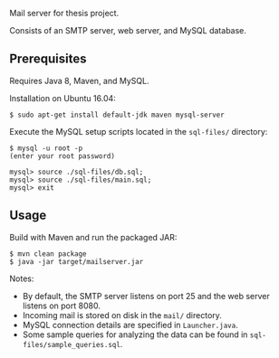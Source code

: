 Mail server for thesis project.

Consists of an SMTP server, web server, and MySQL database.

## Prerequisites
Requires Java 8, Maven, and MySQL.

Installation on Ubuntu 16.04:
```
$ sudo apt-get install default-jdk maven mysql-server
```

Execute the MySQL setup scripts located in the `sql-files/` directory:
```
$ mysql -u root -p
(enter your root password)

mysql> source ./sql-files/db.sql;
mysql> source ./sql-files/main.sql;
mysql> exit
```

## Usage
Build with Maven and run the packaged JAR:
```
$ mvn clean package
$ java -jar target/mailserver.jar
```

Notes:
* By default, the SMTP server listens on port 25 and the web server listens on port 8080.
* Incoming mail is stored on disk in the `mail/` directory.
* MySQL connection details are specified in `Launcher.java`.
* Some sample queries for analyzing the data can be found in `sql-files/sample_queries.sql`.
